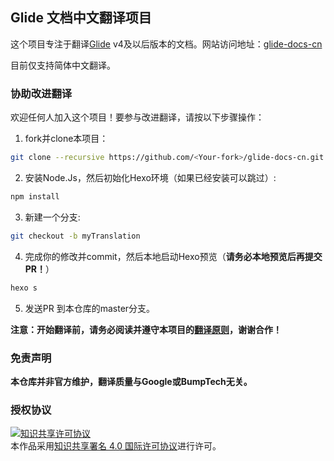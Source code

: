 ## Glide 文档中文翻译项目

这个项目专注于翻译[Glide](https://github.com/bumptech/glide) v4及以后版本的文档。网站访问地址：[glide-docs-cn](https://muyangmin.github.io/glide-docs-cn)

目前仅支持简体中文翻译。

### 协助改进翻译
欢迎任何人加入这个项目！要参与改进翻译，请按以下步骤操作：
1. fork并clone本项目：
```bash
git clone --recursive https://github.com/<Your-fork>/glide-docs-cn.git
```
2. 安装Node.Js，然后初始化Hexo环境（如果已经安装可以跳过）:
```bash
npm install 
```
3. 新建一个分支:
```bash
git checkout -b myTranslation
```
4. 完成你的修改并commit，然后本地启动Hexo预览（**请务必本地预览后再提交PR！**）
```bash
hexo s
```
5. 发送PR 到本仓库的master分支。

**注意：开始翻译前，请务必阅读并遵守本项目的[翻译原则](./PRINCIPLES.md)，谢谢合作！**

### 免责声明
**本仓库并非官方维护，翻译质量与Google或BumpTech无关。**

### 授权协议
<a rel="license" href="http://creativecommons.org/licenses/by/4.0/"><img alt="知识共享许可协议" style="border-width:0" src="https://i.creativecommons.org/l/by/4.0/88x31.png" /></a><br />本作品采用<a rel="license" href="http://creativecommons.org/licenses/by/4.0/">知识共享署名 4.0 国际许可协议</a>进行许可。